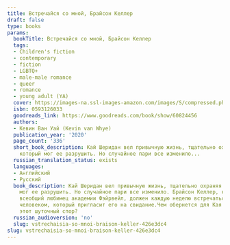 ```yaml
---
title: Встречайся со мной, Брайсон Келлер
draft: false
type: books
params:
  bookTitle: Встречайся со мной, Брайсон Келлер
  tags:
  - Children's fiction
  - contemporary
  - fiction
  - LGBTQ+
  - male-male romance
  - queer
  - romance
  - young adult (YA)
  cover: https://images-na.ssl-images-amazon.com/images/S/compressed.photo.goodreads.com/books/1650137817i/60824456.jpg
  isbn: 0593126033
  goodreads_link: https://www.goodreads.com/book/show/60824456
  authors:
  - Кевин Ван Уай (Kevin van Whye)
  publication_year: '2020'
  page_count: '336'
  short_book_description: Кай Шеридан вел привычную жизнь, тщательно охраняя секрет,
    который мог ее разрушить. Но случайное пари все изменило...
  russian_translation_status: exists
  languages:
  - Английский
  - Русский
  book_description: Кай Шеридан вел привычную жизнь, тщательно охраняя секрет, который
    мог ее разрушить. Но случайное пари все изменило. Брайсон Келлер, красавчик и
    всеобщий любимец академии Фэйрвейл, должен каждую неделю встречаться с первым
    человеком, который пригласит его на свидание.Чем обернется для Кая и Брайсона
    этот шуточный спор?
  russian_audioversion: 'no'
  slug: vstrechaisia-so-mnoi-braison-keller-426e3dc4
slug: vstrechaisia-so-mnoi-braison-keller-426e3dc4
---
```

